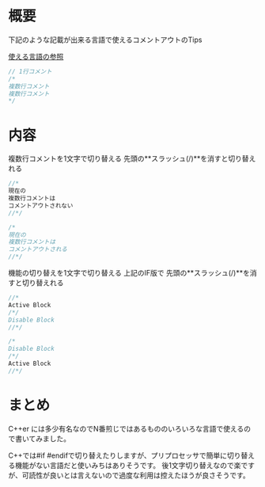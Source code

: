 <!--
title:   C++,C#のコメントアウトテクニック
tags:    C#,C++,Go,Java,JavaScript
id:      7a59a79f2cd96ebd548b
private: false
-->
# 概要
下記のような記載が出来る言語で使えるコメントアウトのTips

[使える言語の参照](https://qiita.com/power3812/items/d8fc76f551970085e189)

```main.cpp
// 1行コメント
/*
複数行コメント
複数行コメント
*/
```

# 内容
複数行コメントを1文字で切り替える
先頭の**スラッシュ(/)**を消すと切り替えれる

```main.cpp
//*
現在の
複数行コメントは
コメントアウトされない
//*/

/*
現在の
複数行コメントは
コメントアウトされる
//*/
```

機能の切り替えを1文字で切り替える
上記のIF版で
先頭の**スラッシュ(/)**を消すと切り替えれる

```main.cpp
//*
Active Block
/*/
Disable Block
//*/

/*
Disable Block
/*/
Active Block
//*/
```

# まとめ
C++er には多少有名なのでN番煎じではあるもののいろいろな言語で使えるので書いてみました。

C++では#if #endifで切り替えたりしますが、プリプロセッサで簡単に切り替える機能がない言語だと使いみちはありそうです。
後1文字切り替えなので楽ですが、可読性が良いとは言えないので過度な利用は控えたほうが良さそうです。
